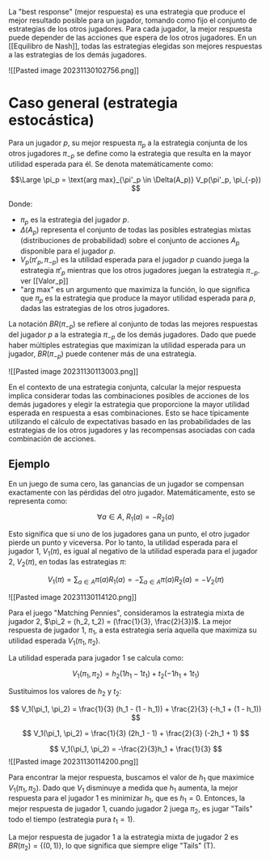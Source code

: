 La "best response" (mejor respuesta) es una estrategia que produce el mejor resultado posible para un jugador, tomando como fijo el conjunto de estrategias de los otros jugadores. Para cada jugador, la mejor respuesta puede depender de las acciones que espera de los otros jugadores. En un [[Equilibro de Nash]], todas las estrategias elegidas son mejores respuestas a las estrategias de los demás jugadores.

![[Pasted image 20231130102756.png]]

# Caso general (estrategia estocástica)

Para un jugador $p$, su mejor respuesta $\pi_p$ a la estrategia conjunta de los otros jugadores $\pi_{-p}$ se define como la estrategia que resulta en la mayor utilidad esperada para él. Se denota matemáticamente como:

$$\Large
\pi_p = \text{arg max}_{\pi'_p \in \Delta(A_p)} V_p(\pi'_p, \pi_{-p})
$$

Donde:

- $\pi_p$ es la estrategia del jugador $p$.
- $\Delta(A_p)$ representa el conjunto de todas las posibles estrategias mixtas (distribuciones de probabilidad) sobre el conjunto de acciones $A_p$ disponible para el jugador $p$.
- $V_p(\pi'_p, \pi_{-p})$ es la utilidad esperada para el jugador $p$ cuando juega la estrategia $\pi'_p$ mientras que los otros jugadores juegan la estrategia $\pi_{-p}$. ver [[Valor_p]]
- "arg max" es un argumento que maximiza la función, lo que significa que $\pi_p$ es la estrategia que produce la mayor utilidad esperada para $p$, dadas las estrategias de los otros jugadores.

La notación $BR(\pi_{-p})$ se refiere al conjunto de todas las mejores respuestas del jugador $p$ a la estrategia $\pi_{-p}$ de los demás jugadores. Dado que puede haber múltiples estrategias que maximizan la utilidad esperada para un jugador, $BR(\pi_{-p})$ puede contener más de una estrategia.

![[Pasted image 20231130113003.png]]

En el contexto de una estrategia conjunta, calcular la mejor respuesta implica considerar todas las combinaciones posibles de acciones de los demás jugadores y elegir la estrategia que proporcione la mayor utilidad esperada en respuesta a esas combinaciones. Esto se hace típicamente utilizando el cálculo de expectativas basado en las probabilidades de las estrategias de los otros jugadores y las recompensas asociadas con cada combinación de acciones.

## Ejemplo

En un juego de suma cero, las ganancias de un jugador se compensan exactamente con las pérdidas del otro jugador. Matemáticamente, esto se representa como:

$$
\forall a \in A, \ R_1(a) = -R_2(a)
$$

Esto significa que si uno de los jugadores gana un punto, el otro jugador pierde un punto y viceversa. Por lo tanto, la utilidad esperada para el jugador 1, $V_1(\pi)$, es igual al negativo de la utilidad esperada para el jugador 2, $V_2(\pi)$, en todas las estrategias $\pi$:

$$
V_1(\pi) = \sum_{a \in A} \pi(a) R_1(a) = - \sum_{a \in A} \pi(a) R_2(a) = -V_2(\pi)
$$

![[Pasted image 20231130114120.png]]

Para el juego "Matching Pennies", consideramos la estrategia mixta de jugador 2, $\pi_2 = (h_2, t_2) = (\frac{1}{3}, \frac{2}{3})$. La mejor respuesta de jugador 1, $\pi_1$, a esta estrategia sería aquella que maximiza su utilidad esperada $V_1(\pi_1, \pi_2)$.

La utilidad esperada para jugador 1 se calcula como:

$$
V_1(\pi_1, \pi_2) = h_2 (1h_1 - 1t_1) + t_2 (-1h_1 + 1t_1)
$$

Sustituimos los valores de $h_2$ y $t_2$:

$$
V_1(\pi_1, \pi_2) = \frac{1}{3} (h_1 - (1 - h_1)) + \frac{2}{3} (-h_1 + (1 - h_1))
$$

$$
V_1(\pi_1, \pi_2) = \frac{1}{3} (2h_1 - 1) + \frac{2}{3} (-2h_1 + 1)
$$

$$
V_1(\pi_1, \pi_2) = -\frac{2}{3}h_1 + \frac{1}{3}
$$
![[Pasted image 20231130114200.png]]

Para encontrar la mejor respuesta, buscamos el valor de $h_1$ que maximice $V_1(\pi_1, \pi_2)$. Dado que $V_1$ disminuye a medida que $h_1$ aumenta, la mejor respuesta para el jugador 1 es minimizar $h_1$, que es $h_1 = 0$. Entonces, la mejor respuesta de jugador 1, cuando jugador 2 juega $\pi_2$, es jugar "Tails" todo el tiempo (estrategia pura $t_1 = 1$).

La mejor respuesta de jugador 1 a la estrategia mixta de jugador 2 es $BR(\pi_2) = \{(0, 1)\}$, lo que significa que siempre elige "Tails" (T).


